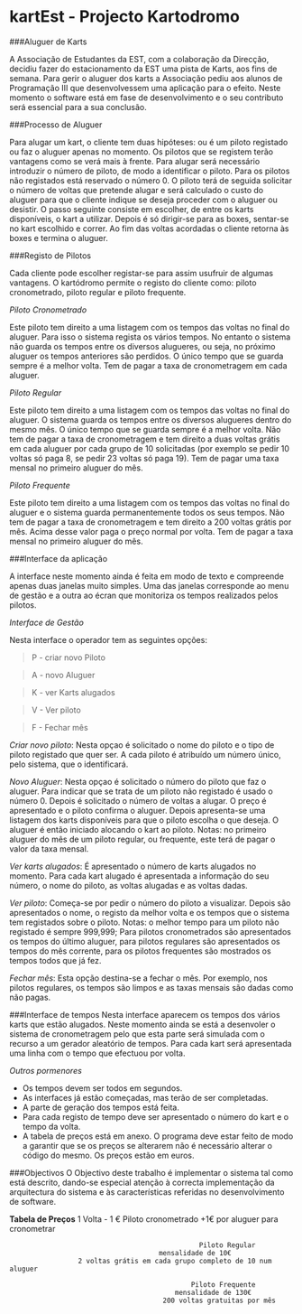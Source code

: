 kartEst - Projecto Kartodromo
========================

###Aluguer de Karts

  A Associação de Estudantes da EST, com a colaboração da Direcção, decidiu fazer do estacionamento da EST uma pista de Karts, aos fins de semana. Para gerir o aluguer dos karts a Associação pediu aos alunos de Programação III que desenvolvessem uma aplicação para o efeito. Neste momento o software está em fase de desenvolvimento e o seu contributo será essencial para a sua conclusão.

###Processo de Aluguer

  Para alugar um kart, o cliente tem duas hipóteses: ou é um piloto registado ou faz o aluguer apenas no momento. Os pilotos que se registem terão vantagens como se verá mais à frente.
Para alugar será necessário introduzir o número de piloto, de modo a identificar o piloto. Para os pilotos não registados está reservado o número 0.
O piloto terá de seguida solicitar o número de voltas que pretende alugar e será calculado o custo do aluguer para que o cliente indique se deseja proceder com o aluguer ou desistir.
O passo seguinte consiste em escolher, de entre os karts disponíveis, o kart a utilizar. Depois é só dirigir-se para as boxes, sentar-se no kart escolhido e correr. Ao fim das voltas acordadas o cliente retorna às boxes e termina o aluguer.

###Registo de Pilotos

Cada cliente pode escolher registar-se para assim usufruir de algumas vantagens. O kartódromo permite o registo do cliente como: piloto cronometrado, piloto regular e piloto frequente.

*Piloto Cronometrado*

Este piloto tem direito a uma listagem com os tempos das voltas no final do aluguer. Para isso o sistema regista os vários tempos. No entanto o sistema não guarda os tempos entre os diversos alugueres, ou seja, no próximo aluguer os tempos anteriores são perdidos. O único tempo que se guarda sempre é a melhor volta. Tem de pagar a taxa de cronometragem em cada aluguer.

*Piloto Regular*

Este piloto tem direito a uma listagem com os tempos das voltas no final do aluguer. O sistema guarda os tempos entre os diversos alugueres dentro do mesmo mês. O único tempo que se guarda sempre é a melhor volta.
Não tem de pagar a taxa de cronometragem e tem direito a duas voltas grátis em cada aluguer por cada grupo de 10 solicitadas (por exemplo se pedir 10 voltas só paga 8, se pedir 23 voltas só paga 19). Tem de pagar uma taxa mensal no primeiro aluguer do mês.

*Piloto Frequente*

Este piloto tem direito a uma listagem com os tempos das voltas no final do aluguer e o sistema guarda permanentemente todos os seus tempos. Não tem de pagar a taxa de cronometragem e tem direito a 200 voltas grátis por mês. Acima desse valor paga o preço normal por volta. Tem de pagar a taxa mensal no primeiro aluguer do mês.

###Interface da aplicação

A interface neste momento ainda é feita em modo de texto e compreende apenas duas janelas muito simples. Uma das janelas corresponde ao menu de gestão e a outra ao écran que monitoriza os tempos realizados pelos pilotos.

*Interface de Gestão*

Nesta interface o operador tem as seguintes opções:
>P - criar novo Piloto

>A - novo Aluguer

>K - ver Karts alugados

>V - Ver piloto

>F - Fechar mês

*Criar novo piloto*: Nesta opçao é solicitado o nome do piloto e o tipo de piloto registado que quer ser. A cada piloto é atribuído um número único, pelo sistema, que o identificará.

*Novo Aluguer*: Nesta opçao é solicitado o número do piloto que faz o aluguer. Para indicar que se trata de um piloto não registado é usado o número 0. Depois é solicitado o número de voltas a alugar. O preço é apresentado e o piloto confirma o aluguer. Depois apresenta-se uma
listagem dos karts disponíveis para que o piloto escolha o que deseja. O aluguer é então iniciado alocando o kart ao piloto.
Notas: no primeiro aluguer do mês de um piloto regular, ou frequente, este terá de pagar o valor da taxa mensal.

*Ver karts alugados*: É apresentado o número de karts alugados no momento. Para cada kart alugado é apresentada a informação do seu número, o nome do piloto, as voltas alugadas e as voltas dadas.

*Ver piloto*: Começa-se por pedir o número do piloto a visualizar. Depois são apresentados o nome, o registo da melhor volta e os tempos que o sistema tem registados sobre o piloto.
Notas: o melhor tempo para um piloto não registado é sempre 999,999; Para pilotos cronometrados são apresentados os tempos do último aluguer, para pilotos regulares são apresentados os tempos do mês corrente, para os pilotos frequentes são mostrados os tempos todos que já fez.

*Fechar mês*: Esta opção destina-se a fechar o mês. Por exemplo, nos pilotos regulares, os
tempos são limpos e as taxas mensais são dadas como não pagas.

###Interface de tempos
Nesta interface aparecem os tempos dos vários karts que estão alugados. Neste momento ainda se está a desenvoler o sistema de cronometragem pelo que esta parte será simulada com o recurso a um gerador aleatório de tempos. Para cada kart será apresentada uma linha com o tempo que efectuou por volta.

*Outros pormenores*
- Os tempos devem ser todos em segundos.
- As interfaces já estão começadas, mas terão de ser completadas.
- A parte de geração dos tempos está feita.
- Para cada registo de tempo deve ser apresentado o número do kart e o tempo da volta.
- A tabela de preços está em anexo. O programa deve estar feito de modo a garantir que se os preços se alterarem não é necessário alterar o código do mesmo. Os preços estão em euros.

###Objectivos
O Objectivo deste trabalho é implementar o sistema tal como está descrito, dando-se especial atenção à correcta implementação da arquitectura do sistema e às características referidas no desenvolvimento de software.

**Tabela de Preços**
                                                   1 Volta - 1 €
                                                Piloto cronometrado
                                      +1€ por aluguer para cronometrar

                                                   Piloto Regular
                                         mensalidade de 10€
                     2 voltas grátis em cada grupo completo de 10 num aluguer

                                                 Piloto Frequente
                                             mensalidade de 130€
                                          200 voltas gratuitas por mês
